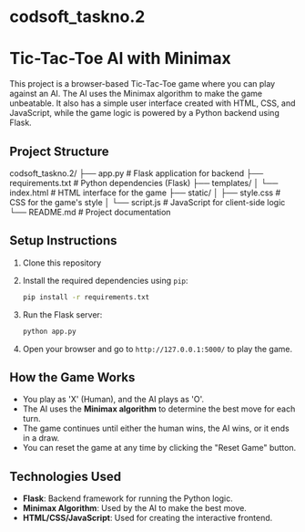 # codsoft_taskno.2
# Tic-Tac-Toe AI with Minimax

This project is a browser-based Tic-Tac-Toe game where you can play against an AI. The AI uses the Minimax algorithm to make the game unbeatable. It also has a simple user interface created with HTML, CSS, and JavaScript, while the game logic is powered by a Python backend using Flask.

## Project Structure

codsoft_taskno.2/ ├── app.py # Flask application for backend ├── requirements.txt # Python dependencies (Flask) ├── templates/ │ └── index.html # HTML interface for the game ├── static/ │ ├── style.css # CSS for the game's style │ └── script.js # JavaScript for client-side logic └── README.md # Project documentation


## Setup Instructions

1. Clone this repository

2. Install the required dependencies using `pip`:
    ```bash
    pip install -r requirements.txt
    ```

3. Run the Flask server:
    ```bash
    python app.py
    ```

4. Open your browser and go to `http://127.0.0.1:5000/` to play the game.

## How the Game Works

- You play as 'X' (Human), and the AI plays as 'O'.
- The AI uses the **Minimax algorithm** to determine the best move for each turn.
- The game continues until either the human wins, the AI wins, or it ends in a draw.
- You can reset the game at any time by clicking the "Reset Game" button.

## Technologies Used

- **Flask**: Backend framework for running the Python logic.
- **Minimax Algorithm**: Used by the AI to make the best move.
- **HTML/CSS/JavaScript**: Used for creating the interactive frontend.

